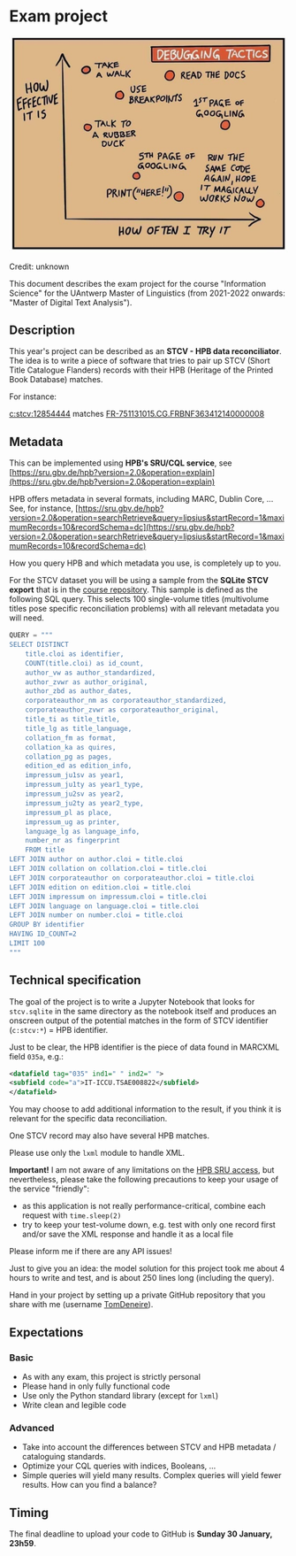 # Exam project

![](images/project.jpeg)

Credit: unknown

This document describes the exam project for the course "Information Science" for the UAntwerp Master of Linguistics (from 2021-2022 onwards: "Master of Digital Text Analysis").

## Description

This year's project can be described as an **STCV - HPB data reconciliator**. The idea is to write a piece of software that tries to pair up STCV (Short Title Catalogue Flanders) records with their HPB (Heritage of the Printed Book Database) matches.

For instance:

[c:stcv:12854444](https://anet.be/record/stcvopac/c:stcv:12854444/E) matches [FR-751131015.CG.FRBNF363412140000008](http://hpb.cerl.org/record/FR-751131015.CG.FRBNF363412140000008)

## Metadata

This can be implemented using **HPB's SRU/CQL service**, see [https://sru.gbv.de/hpb?version=2.0&operation=explain](https://sru.gbv.de/hpb?version=2.0&operation=explain)

HPB offers metadata in several formats, including MARC, Dublin Core, ... See, for instance, [https://sru.gbv.de/hpb?version=2.0&operation=searchRetrieve&query=lipsius&startRecord=1&maximumRecords=10&recordSchema=dc](https://sru.gbv.de/hpb?version=2.0&operation=searchRetrieve&query=lipsius&startRecord=1&maximumRecords=10&recordSchema=dc)

How you query HPB and which metadata you use, is completely up to you.

For the STCV dataset you will be using a sample from the **SQLite STCV export** that is in the [course repository](https://github.com/TomDeneire/InformationScience/tree/main/course/data). This sample is defined as the following SQL query. This selects 100 single-volume titles (multivolume titles pose specific reconciliation problems) with all relevant metadata you will need.

``` python
QUERY = """
SELECT DISTINCT
    title.cloi as identifier,
    COUNT(title.cloi) as id_count,
    author_vw as author_standardized,
    author_zvwr as author_original,
    author_zbd as author_dates,
    corporateauthor_nm as corporateauthor_standardized,
    corporateauthor_zvwr as corporateauthor_original,
    title_ti as title_title,
    title_lg as title_language,
    collation_fm as format,
    collation_ka as quires,
    collation_pg as pages,
    edition_ed as edition_info,
    impressum_ju1sv as year1,
    impressum_ju1ty as year1_type,
    impressum_ju2sv as year2,
    impressum_ju2ty as year2_type,
    impressum_pl as place,
    impressum_ug as printer,
    language_lg as language_info,
    number_nr as fingerprint
    FROM title
LEFT JOIN author on author.cloi = title.cloi
LEFT JOIN collation on collation.cloi = title.cloi
LEFT JOIN corporateauthor on corporateauthor.cloi = title.cloi
LEFT JOIN edition on edition.cloi = title.cloi
LEFT JOIN impressum on impressum.cloi = title.cloi
LEFT JOIN language on language.cloi = title.cloi
LEFT JOIN number on number.cloi = title.cloi
GROUP BY identifier
HAVING ID_COUNT=2
LIMIT 100
"""
```

## Technical specification

The goal of the project is to write a Jupyter Notebook that looks for `stcv.sqlite` in the same directory as the notebook itself and produces an onscreen output of the potential matches in the form of STCV identifier (`c:stcv:*`) = HPB identifier.

Just to be clear, the HPB identifier is the piece of data found in MARCXML field `035a`, e.g.:

``` xml
<datafield tag="035" ind1=" " ind2=" ">
<subfield code="a">IT-ICCU.TSAE008822</subfield>
</datafield>
```

You may choose to add additional information to the result, if you think it is relevant for the specific data reconciliation.

One STCV record may also have several HPB matches.

Please use only the `lxml` module to handle XML.

**Important!** I am not aware of any limitations on the [HPB SRU access](https://www.cerl.org/resources/hpb/technical/modes_of_access_to_the_hpb_database), but nevertheless, please take the following precautions to keep your usage of the service "friendly":

- as this application is not really performance-critical, combine each request with `time.sleep(2)`
- try to keep your test-volume down, e.g. test with only one record first and/or save the XML response and handle it as a local file

Please inform me if there are any API issues!

Just to give you an idea: the model solution for this project took me about 4 hours to write and test, and is about 250 lines long (including the query).

Hand in your project by setting up a private GitHub repository that you share with me (username [TomDeneire](https://github.com/TomDeneire)).

## Expectations

### Basic

- As with any exam, this project is strictly personal
- Please hand in only fully functional code
- Use only the Python standard library (except for `lxml`)
- Write clean and legible code

### Advanced

- Take into account the differences between STCV and HPB metadata / cataloguing standards.
- Optimize your CQL queries with indices, Booleans, ...
- Simple queries will yield many results. Complex queries will yield fewer results. How can you find a balance?

## Timing

The final deadline to upload your code to GitHub is **Sunday 30 January, 23h59**.
